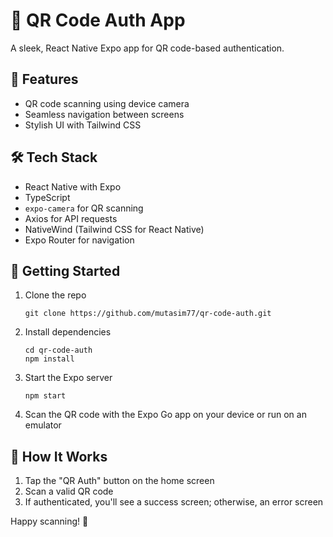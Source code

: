 # 📱 QR Code Auth App
A sleek, React Native Expo app for QR code-based authentication.

## 🚀 Features
- QR code scanning using device camera
- Seamless navigation between screens
- Stylish UI with Tailwind CSS

## 🛠 Tech Stack
- React Native with Expo
- TypeScript
- `expo-camera` for QR scanning
- Axios for API requests
- NativeWind (Tailwind CSS for React Native)
- Expo Router for navigation

## 🏁 Getting Started

1. Clone the repo
   ```
   git clone https://github.com/mutasim77/qr-code-auth.git
   ```

2. Install dependencies
   ```
   cd qr-code-auth
   npm install
   ```

3. Start the Expo server
   ```
   npm start
   ```

4. Scan the QR code with the Expo Go app on your device or run on an emulator

## 📸 How It Works

1. Tap the "QR Auth" button on the home screen
2. Scan a valid QR code
3. If authenticated, you'll see a success screen; otherwise, an error screen

Happy scanning! 🎉